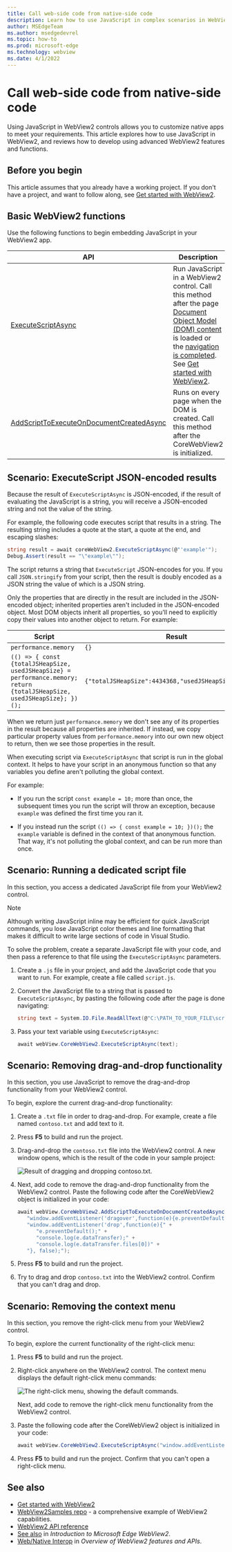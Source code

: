 ```yaml
---
title: Call web-side code from native-side code
description: Learn how to use JavaScript in complex scenarios in WebView2 apps.
author: MSEdgeTeam
ms.author: msedgedevrel
ms.topic: how-to
ms.prod: microsoft-edge
ms.technology: webview
ms.date: 4/1/2022
---
```

# Call web-side code from native-side code
<!-- old title: Use JavaScript in WebView for extended scenarios -->

Using JavaScript in WebView2 controls allows you to customize native apps to meet your requirements. This article explores how to use JavaScript in WebView2, and reviews how to develop using advanced WebView2 features and functions.


<!-- ====================================================================== -->
## Before you begin

This article assumes that you already have a working project. If you don't have a project, and want to follow along, see [Get started with WebView2](../get-started/get-started.md).


<!-- ====================================================================== -->
## Basic WebView2 functions

Use the following functions to begin embedding JavaScript in your WebView2 app.

| API | Description |
| --- | --- |
| [ExecuteScriptAsync](/dotnet/api/microsoft.web.webview2.wpf.webview2.executescriptasync) | Run JavaScript in a WebView2 control. Call this method after the page [Document Object Model (DOM) content](/dotnet/api/microsoft.web.webview2.core.corewebview2.domcontentloaded) is loaded or the [navigation is completed](/dotnet/api/microsoft.web.webview2.core.corewebview2.navigationcompleted). See [Get started with WebView2](../get-started/get-started.md). |
| [AddScriptToExecuteOnDocumentCreatedAsync](/dotnet/api/microsoft.web.webview2.core.corewebview2.addscripttoexecuteondocumentcreatedasync) | Runs on every page when the DOM is created. Call this method after the CoreWebView2 is initialized. |


<!-- ====================================================================== -->
## Scenario: ExecuteScript JSON-encoded results

Because the result of `ExecuteScriptAsync` is JSON-encoded, if the result of evaluating the JavaScript is a string, you will receive a JSON-encoded string and not the value of the string.

For example, the following code executes script that results in a string.  The resulting string includes a quote at the start, a quote at the end, and escaping slashes:

```csharp
string result = await coreWebView2.ExecuteScriptAsync(@"'example'");
Debug.Assert(result == "\"example\"");
```

The script returns a string that `ExecuteScript` JSON-encodes for you.  If you call `JSON.stringify` from your script, then the result is doubly encoded as a JSON string the value of which is a JSON string.

Only the properties that are directly in the result are included in the JSON-encoded object; inherited properties aren't included in the JSON-encoded object.  Most DOM objects inherit all properties, so you'll need to explicitly copy their values into another object to return.  For example:

Script              | Result
---                 | ---
`performance.memory`  | `{}`
`(() => { const {totalJSHeapSize, usedJSHeapSize} = performance.memory; return {totalJSHeapSize, usedJSHeapSize}; })();` |  `{"totalJSHeapSize":4434368,"usedJSHeapSize":2832912}`

When we return just `performance.memory` we don't see any of its properties in the result because all properties are inherited.  If instead, we copy particular property values from `performance.memory` into our own new object to return, then we see those properties in the result.

When executing script via `ExecuteScriptAsync` that script is run in the global context.  It helps to have your script in an anonymous function so that any variables you define aren't polluting the global context.

For example:

*  If you run the script `const example = 10;` more than once, the subsequent times you run the script will throw an exception, because `example` was defined the first time you ran it. 

*  If you instead run the script `(() => { const example = 10; })();` the `example` variable is defined in the context of that anonymous function.  That way, it's not polluting the global context, and can be run more than once.


<!-- ====================================================================== -->
## Scenario: Running a dedicated script file

In this section, you access a dedicated JavaScript file from your WebView2 control.

> [!NOTE]
> Although writing JavaScript inline may be efficient for quick JavaScript commands, you lose JavaScript color themes and line formatting that makes it difficult to write large sections of code in Visual Studio.

To solve the problem, create a separate JavaScript file with your code, and then pass a reference to that file using the `ExecuteScriptAsync` parameters.

1. Create a `.js` file in your project, and add the JavaScript code that you want to run.  For example, create a file called `script.js`.

1. Convert the JavaScript file to a string that is passed to `ExecuteScriptAsync`, by pasting the following code after the page is done navigating:

   ```csharp
   string text = System.IO.File.ReadAllText(@"C:\PATH_TO_YOUR_FILE\script.js");
   ```

1. Pass your text variable using `ExecuteScriptAsync`:

   ```csharp
   await webView.CoreWebView2.ExecuteScriptAsync(text);
   ```


<!-- ====================================================================== -->
## Scenario: Removing drag-and-drop functionality

In this section, you use JavaScript to remove the drag-and-drop functionality from your WebView2 control.

To begin, explore the current drag-and-drop functionality:

1. Create a `.txt` file in order to drag-and-drop.  For example, create a file named `contoso.txt` and add text to it.

1. Press **F5** to build and run the project.

1. Drag-and-drop the `contoso.txt` file into the WebView2 control.  A new window opens, which is the result of the code in your sample project:

   ![Result of dragging and dropping contoso.txt.](./media/drag-text.png)

1. Next, add code to remove the drag-and-drop functionality from the WebView2 control.  Paste the following code after the CoreWebView2 object is initialized in your code:

   ```csharp
   await webView.CoreWebView2.AddScriptToExecuteOnDocumentCreatedAsync(
      "window.addEventListener('dragover',function(e){e.preventDefault();},false);" +
      "window.addEventListener('drop',function(e){" +
         "e.preventDefault();" +
         "console.log(e.dataTransfer);" +
         "console.log(e.dataTransfer.files[0])" +
      "}, false);");
   ```

1. Press **F5** to build and run the project.

1. Try to drag and drop `contoso.txt` into the WebView2 control.  Confirm that you can't drag and drop.


<!-- ====================================================================== -->
## Scenario: Removing the context menu

In this section, you remove the right-click menu from your WebView2 control.

To begin, explore the current functionality of the right-click menu:

1. Press **F5** to build and run the project.

1. Right-click anywhere on the WebView2 control.  The context menu displays the default right-click menu commands:

   ![The right-click menu, showing the default commands.](./media/context-menu.png)

   Next, add code to remove the right-click menu functionality from the WebView2 control.

1. Paste the following code after the CoreWebView2 object is initialized in your code:

   ```csharp
   await webView.CoreWebView2.ExecuteScriptAsync("window.addEventListener('contextmenu', window => {window.preventDefault();});");
   ```

1. Press **F5** to build and run the project.  Confirm that you can't open a right-click menu.


<!-- ====================================================================== -->
## See also

* [Get started with WebView2](../get-started/get-started.md)
* [WebView2Samples repo](https://github.com/MicrosoftEdge/WebView2Samples) - a comprehensive example of WebView2 capabilities.
* [WebView2 API reference](../webview2-api-reference.md)
* [See also](../index.md#see-also) in _Introduction to Microsoft Edge WebView2_.
* [Web/Native Interop](../concepts/overview-features-apis.md#webnative-interop) in _Overview of WebView2 features and APIs_.
